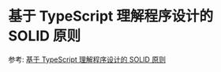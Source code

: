 # 基于 TypeScript 理解程序设计的 SOLID 原则

参考:
[基于 TypeScript 理解程序设计的 SOLID 原则](https://mp.weixin.qq.com/s/1hKy1abZXvKcAcKtNPipuw)

